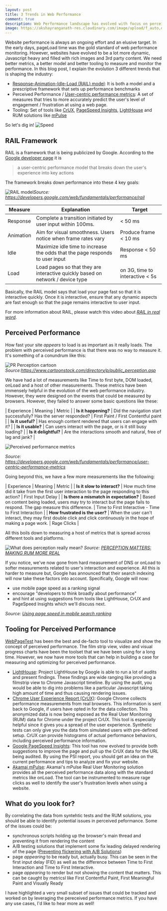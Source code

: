 ```yaml
---
layout: post
title: 3 Trends in Web Performance
comment: true
description: Web Performance landscape has evolved with focus on perceived performance, RAIL model, focus on mobile website speed and better tooling. The blog explains new metrics and relates them to measurement tools.
image: https://akshayranganath-res.cloudinary.com/image/upload/f_auto,q_auto/blog/speed-2018.jpg
---
```


Website performance is always an ongoing effort and an elusive target. In the early days, pageLoad time was the gold standard of web performance monitoring. However, websites have evolved to be a lot more dynamic, Javascript heavy and filled with rich images and 3rd party content. We need better metrics, a better model and better tooling to measure and monitor the performance. In this blog post, I explain the evolution 3 different trends that is shaping the industry:

- [Response-Animation-Idle-Load (RAIL) model](https://developers.google.com/web/fundamentals/performance/rail): It is both a model and a prescriptive framework that sets up performance benchmarks
- Perceived Performance / [User-centric performance metrics](https://developers.google.com/web/fundamentals/performance/user-centric-performance-metrics): A set of measures that tries to more accurately predict the user's level of engagement / frustration at using a web page.
- Tooling: Set of tools like [CrUX](https://developers.google.com/web/tools/chrome-user-experience-report/), [PageSpeed Insights](https://developers.google.com/speed/pagespeed/insights/), [LightHouse](https://developers.google.com/web/tools/lighthouse/) and RUM solutions like [mPulse](https://www.akamai.com/us/en/products/web-performance/mpulse-real-user-monitoring.jsp)

So let's dig in!
![Speed](https://akshayranganath-res.cloudinary.com/image/upload/f_auto,q_auto/blog/speed-2018.jpg)

## RAIL Framework
RAIL is a framework that is being publicized by Google. According to the [Google developer page](https://developers.google.com/web/fundamentals/performance/rail) it is

>a user-centric performance model that breaks down the user's experience into key actions

The framework breaks down performance into these 4 key goals:

![RAIL model](https://developers.google.com/web/fundamentals/performance/images/rail.png)<cite>Source: <a href="https://developers.google.com/web/fundamentals/performance/rail">https://developers.google.com/web/fundamentals/performance/rail</a></cite>

| Measure | Explanation | Target |
| ------- | ----------- | ------ |
| Response | Complete a transition initiated by user input within 100ms. | < 50 ms | 
| Animation | Aim for visual smoothness. Users notice when frame rates vary | Produce frame < 10 ms |
| Idle | Maximize idle time to increase the odds that the page responds to user input | Response < 50 ms |
| Load | Load pages so that they are interactive quickly based on network / device type | on 3G, time to interactive < 5s |

Basically, the RAIL model says that load your page fast so that it is interactive quickly. Once it is interactive, ensure that any dynamic aspects are fast enough so that the page remains interactive to user input.

For more information about RAIL, please watch this video about _[RAIL in real word](https://www.youtube.com/watch?time_continue=3&v=iIV1xPFXmBs)_.

## Perceived Performance
How fast your site _appears_ to load is as important as it really loads. The problem with perceived performance is that there was no way to measure it. It's something of a conundrum like this:

![PR Perception cartoon](http://forwardthinkingpt.com/wp-content/uploads/2014/09/24cartoon.jpg)
<cite>Source:<a href="https://www.cartoonstock.com/directory/p/public_perception.asp">https://www.cartoonstock.com/directory/p/public_perception.asp</a>

We have had a lot of measurements like Time to first byte, DOM loaded, onLoad and a host of other measurements. These metrics have been immensely helpful in the evolution of the web performance industry. However, they were designed on the events that could be measured by browsers. However, they failed to answer some basic questions like these:

| Experience | Meaning | Metric |
| __Is it happening?__ | Did the navigation start successfully? Has the server responded? | First Paint / First Contentful paint |
| __Is it useful?__ | Has enough content rendered that users can engage with it? |
| __Is it usable?__	| Can users interact with the page, or is it still busy loading? |
| __Is it delightful?__ | Are the interactions smooth and natural, free of lag and jank? |

![Perceived performance metrics](https://developers.google.com/web/fundamentals/performance/images/perf-metrics-load-timeline.png)

<cite>Source: <a href="https://developers.google.com/web/fundamentals/performance/user-centric-performance-metrics">https://developers.google.com/web/fundamentals/performance/user-centric-performance-metrics</a></cite>

Going beyond this, we have a few more measurements like the following:

| Experience | Meaning | Metric |
| __Is it slow to interact?__ | How much time did it take from the first user interaction to the page responding to this action? | First Input Delay | 
| __Is there a mismatch in expectation?__ | Based on content being loaded, users may try to interact but the page fails to respond. The gap measure this difference. | Time to First Interactive - Time to First Interaction |
| __How frustrated is the user?__ | When the user can't interact, they may first double click and click continuously in the hope of making a page work. | Rage Clicks |

All this boils down to measuring a host of metrics that is spread across different tools and platforms.

![What does perception really mean?](https://blogs.akamai.com/blog2pic2.png)
<cite>Source: <a href="https://blogs.akamai.com/2018/04/perception-matters-measure-perceived-performance.html">PERCEPTION MATTERS: MAKING RUM MORE REAL</a></cite>

If you notice, we've now gone from hard measurement of DNS or onLoad to softer measurements related to user's interaction and experience. All this is harder to measure but, Google has announced that their search indexing will now take these factors into account. Specifically, Google will now:

- use mobile page speed as a ranking signal
- encourage "developers to think broadly about performance"
- and hint at using suggestions from tools like LightHouse, CrUX and PageSpeed Insights which we'll discuss next.

<cite>Source: <a href="https://blogs.akamai.com/2018/04/perception-matters-measure-perceived-performance.html">Using page speed in mobile search ranking</a></cite>

## Tooling for Perceived Performance

[WebPageTest](https://www.webpagetest.org/) has been the best and de-facto tool to visualize and show the concept of perceived performance. The film strip view, video and visual progress charts have been the toolset that we have been using for a long time. However, we now have more tools that can help in building a case for measuring and optimizing for perceived performance.

- [LightHouse](https://developers.google.com/web/tools/lighthouse/): Project LightHouse by Google is able to run a lot of audits and present findings. These findings are wide ranging like providing a filmstrip view to Chrome Javascript timeline. By using the audit, you would be able to dig into problems like a particular Javascript taking high amount of time and thus causing rendering issues.
- [Chrome User Experience Report (CrUX)](https://developers.google.com/web/tools/chrome-user-experience-report/): Google Chrome collects performance measurements from real browsers. This information is sent back to Google, if users have opted in for the data collection. This anonymized data is now being exposed as the Real User Monitoring (RUM) data for Chrome under the project CrUX. This tool is especially helpful since it gives you a spread of the user experience. Synthetic tests can only give you the data from simulated users with pre-defined setup. CrUX can provide histograms of actual performance behaviors, including perceived performance information.
- [Google PageSpeed Insights](https://developers.google.com/speed/pagespeed/insights): This tool has now evolved to provide both suggestions to improve the page and pull up the CrUX data for the URL being audited. By using the PSI report, you should get an idea on the current performance and tips to analyze and fix your website.
- [Akamai mPulse](https://www.akamai.com/us/en/products/web-performance/mpulse-real-user-monitoring.jsp): Akamai's mPulse Real User Monitoring solution provides all the perceived performance data along with the standard metrics like onLoad. The tool can be instrumented to measure rage clicks as well to identify the user's frustration levels when using a website.

## What do you look for?
By correlating the data from syntehtic tests and the RUM solutions, you should be able to identify potential issues in perceived peformance. Some of the issues could be:

- synchronous scripts holding up the browser's main thread and preventing it from rendering the content
- A/B testing solutions that implement some fix leading delayed rendering of the page ([Preventing flickering with A/B Solutions](https://growthhackers.com/questions/ask-gh-how-do-you-deal-with-flickering-when-ab-testing/))
- page _appearing_ to be ready but, actually busy. This can be seen in the first input delay (FID) as well as the difference between Time to First Interaction and Time to First Interactive. 
- page _appearing_ to render but not showing the content that matters. This can be caught by metricsl like First Contentful Paint, First Meaningful Paint and Visually Ready

I have highlighted a very small subset of issues that could be tracked and worked on by leveraging the pereceived performance metrics. If you have any use cases, I'd like to hear more as well!